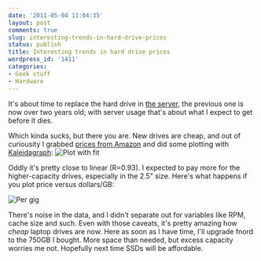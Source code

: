 ```yaml
---
date: '2011-05-04 11:04:35'
layout: post
comments: true
slug: interesting-trends-in-hard-drive-prices
status: publish
title: Interesting trends in hard drive prices
wordpress_id: '1411'
categories:
- Geek stuff
- Hardware
---
```


It's about time to replace the hard drive in [the server](http://fnord.phfactor.net/2009/09/21/fnord-through-the-years-a-nerd-saga/), the previous one is now over two years old; with server usage that's about what I expect to get before it dies.

Which kinda sucks, but there you are. New drives are cheap, and out of curiousity I grabbed [prices from Amazon](http://www.amazon.com/gp/search/ref=sr_nr_scat_1292109011_ln?rh=n%3A1292109011%2Ck%3A2.5+sata+hard+drive&keywords=2.5+sata+hard+drive&ie=UTF8&qid=1302137122&scn=1292109011&h=64266f808d09c7e51e9d2687eabd915b7139d4f8#/ref=nb_sb_noss?url=node%3D1292109011&field-keywords=2.5+sata+hard+drive&rh=n%3A172282%2Cn%3A%21493964%2Cn%3A541966%2Cn%3A1292108011%2Cn%3A1292109011%2Ck%3A2.5+sata+hard+drive) and did some plotting with [Kaleidagraph](http://www.synergy.com/):
![Plot with fit](http://fnord.phfactor.net/wp-content/uploads/2011/05/plot-with-fit.jpg)

Oddly it's pretty close to linear (R=0.93). I expected to pay more for the higher-capacity drives, especially in the 2.5" size. Here's what happens if you plot price versus dollars/GB:

![Per gig](http://fnord.phfactor.net/wp-content/uploads/2011/05/per-gig.jpg)

There's noise in the data, and I didn't separate out for variables like RPM, cache size and such. Even with those caveats, it's pretty amazing how _cheap_ laptop drives are now. Here as soon as I have time, I'll upgrade fnord to the 750GB I bought. More space than needed, but excess capacity worries me not. Hopefully next time SSDs will be affordable.
